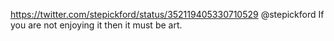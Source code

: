 https://twitter.com/stepickford/status/352119405330710529 @stepickford If you are not enjoying it then it must be art.